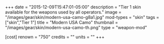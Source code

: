 +++
date = "2015-12-09T15:47:01-05:00"
description = "Tier 1 skin available for the weapons used by all operators."
image = "/images/gear/skin/modern-usa-camo-g8a1.jpg"
mod-types = "skin"
tags = ["skin","Tier 1"]
title = "Modern USA Camo"
thumbnail = "/images/gear/skin/modern-usa-camo-th.png"
type = "weapon-mod"

[cost]
  renown = "750"
  credits = ""
  units = ""
+++
